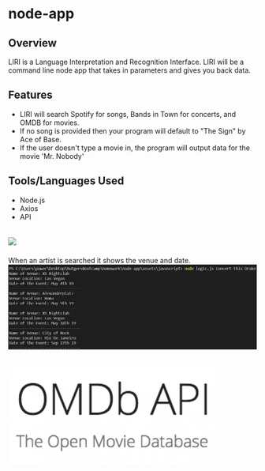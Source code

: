 # node-app

## Overview
LIRI is a Language Interpretation and Recognition Interface. LIRI will be a command line node app that takes in parameters and gives you back data.

## Features
- LIRI will search Spotify for songs, Bands in Town for concerts, and OMDB for movies.
- If no song is provided then your program will default to "The Sign" by Ace of Base.
- If the user doesn't type a movie in, the program will output data for the movie 'Mr. Nobody'

## Tools/Languages Used
- Node.js
- Axios
- API

## ![](screenshots/Bands-in-Town-API/OMDB-API)

 When an artist is searched it shows the venue and date.
![](screenshots/Bands-in-Town-API/concert-this.PNG)

## ![](screenshots/OMDB/OMDB-API.png)


